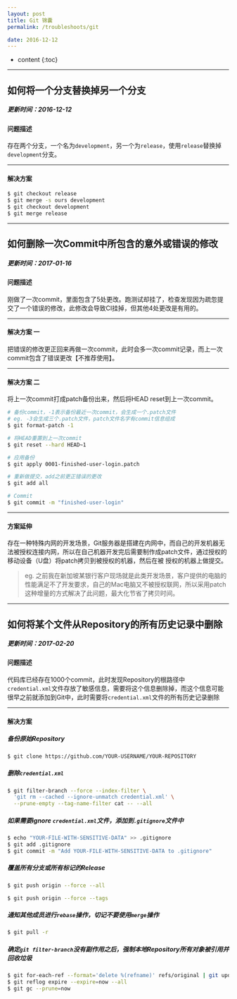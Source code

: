 ```yaml
---
layout: post
title: Git 锦囊
permalink: /troubleshoots/git

date: 2016-12-12
---
```


* content
{:toc}

---

## 如何将一个分支替换掉另一个分支

##### 更新时间：2016-12-12

#### 问题描述
存在两个分支，一个名为`development`，另一个为`release`，使用`release`替换掉`development`分支。

---

#### 解决方案

```sh
$ git checkout release
$ git merge -s ours development
$ git checkout development
$ git merge release
```


---

## 如何删除一次Commit中所包含的意外或错误的修改

##### 更新时间：2017-01-16

#### 问题描述
刚做了一次commit，里面包含了5处更改。跑测试却挂了，检查发现因为疏忽提交了一个错误的修改，此修改会导致CI挂掉，但其他4处更改是有用的。

---

#### 解决方案 一
把错误的修改更正回来再做一次commit，此时会多一次commit记录，而上一次commit包含了错误更改【不推荐使用】。

---

#### 解决方案 二
将上一次commit打成patch备份出来，然后将HEAD reset到上一次commit。

```sh
# 备份commit，-1表示备份最近一次commit，会生成一个.patch文件
# eg. -3会生成三个.patch文件，patch文件名字有commit信息组成
$ git format-patch -1

# 将HEAD重置到上一次commit
$ git reset --hard HEAD~1

# 应用备份
$ git apply 0001-finished-user-login.patch

# 重新做提交，add之前更正错误的更改
$ git add all

# Commit
$ git commit -m "finished-user-login"
```

---

#### 方案延伸
存在一种特殊内网的开发场景，Git服务器是搭建在内网中，而自己的开发机器无法被授权连接内网，所以在自己机器开发完后需要制作成patch文件，通过授权的移动设备（U盘）将patch拷贝到被授权的机器，然后在被 授权的机器上做提交。

>eg. 之前我在新加坡某银行客户现场就是此类开发场景，客户提供的电脑的性能满足不了开发要求，自己的Mac电脑又不被授权联网，所以采用patch这种增量的方式解决了此问题，最大化节省了拷贝时间。

---

## 如何将某个文件从Repository的所有历史记录中删除

##### 更新时间：2017-02-20

#### 问题描述
代码库已经存在1000个commit，此时发现Repository的根路径中`credential.xml`文件存放了敏感信息，需要将这个信息删除掉，而这个信息可能很早之前就添加到Git中，此时需要将`credential.xml`文件的所有历史记录删除

---

#### 解决方案

##### 备份原始Repository

```sh
$ git clone https://github.com/YOUR-USERNAME/YOUR-REPOSITORY
```

##### 删除`credential.xml`

```sh
$ git filter-branch --force --index-filter \
  'git rm --cached --ignore-unmatch credential.xml' \
  --prune-empty --tag-name-filter cat -- --all
```

##### 如果需要ignore `credential.xml`文件，添加到`.gitignore`文件中

```sh
$ echo "YOUR-FILE-WITH-SENSITIVE-DATA" >> .gitignore
$ git add .gitignore
$ git commit -m "Add YOUR-FILE-WITH-SENSITIVE-DATA to .gitignore"
```

##### 覆盖所有分支或所有标记的Release

```sh
$ git push origin --force --all

$ git push origin --force --tags
```

##### 通知其他成员进行`rebase`操作，切记不要使用`merge`操作

```sh
$ git pull -r
```

##### 确定`git filter-branch`没有副作用之后，强制本地Repository所有对象被引用并回收垃圾

```sh
$ git for-each-ref --format='delete %(refname)' refs/original | git update-ref --stdin
$ git reflog expire --expire=now --all
$ git gc --prune=now
```











